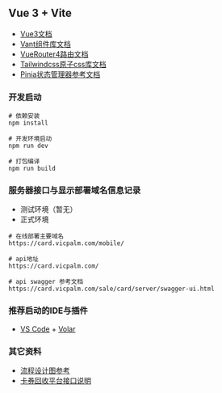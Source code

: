 ## Vue 3 + Vite

* [Vue3文档](https://v3.cn.vuejs.org/)
* [Vant组件库文档](https://vant-contrib.gitee.io/vant/)
* [VueRouter4路由文档](https://router.vuejs.org/zh/)
* [Tailwindcss原子css库文档](https://www.tailwindcss.cn/)
* [Pinia状态管理器参考文档](https://pinia.web3doc.top//)

### 开发启动

```shell
# 依赖安装
npm install

# 开发环境启动
npm run dev

# 打包编译
npm run build

```

### 服务器接口与显示部署域名信息记录


* 测试环境（暂无）
* 正式环境
```shell
# 在线部署主要域名
https://card.vicpalm.com/mobile/

# api地址
https://card.vicpalm.com/

# api swagger 参考文档
https://card.vicpalm.com/sale/card/server/swagger-ui.html

```

### 推荐启动的IDE与插件

- [VS Code](https://code.visualstudio.com/) + [Volar](https://marketplace.visualstudio.com/items?itemName=Vue.volar)


### 其它资料

* [流程设计图参考](https://www.processon.com/view/link/62825637e0b34d5ac4151e4f)
* [卡券回收平台接口说明](https://shimo.im/sheets/1lq7Mo1jXzINDVAe/MODOC)
